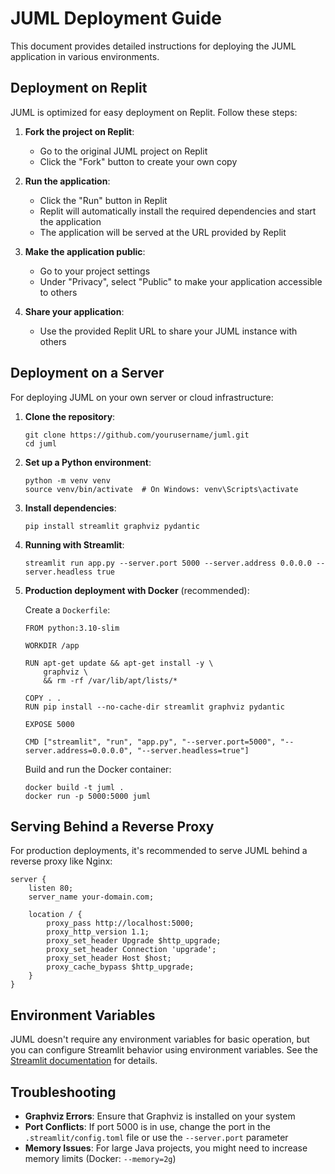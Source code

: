 # JUML Deployment Guide

This document provides detailed instructions for deploying the JUML application in various environments.

## Deployment on Replit

JUML is optimized for easy deployment on Replit. Follow these steps:

1. **Fork the project on Replit**:
   - Go to the original JUML project on Replit
   - Click the "Fork" button to create your own copy

2. **Run the application**:
   - Click the "Run" button in Replit
   - Replit will automatically install the required dependencies and start the application
   - The application will be served at the URL provided by Replit

3. **Make the application public**:
   - Go to your project settings
   - Under "Privacy", select "Public" to make your application accessible to others

4. **Share your application**:
   - Use the provided Replit URL to share your JUML instance with others

## Deployment on a Server

For deploying JUML on your own server or cloud infrastructure:

1. **Clone the repository**:
   ```
   git clone https://github.com/yourusername/juml.git
   cd juml
   ```

2. **Set up a Python environment**:
   ```
   python -m venv venv
   source venv/bin/activate  # On Windows: venv\Scripts\activate
   ```

3. **Install dependencies**:
   ```
   pip install streamlit graphviz pydantic
   ```

4. **Running with Streamlit**:
   ```
   streamlit run app.py --server.port 5000 --server.address 0.0.0.0 --server.headless true
   ```

5. **Production deployment with Docker** (recommended):

   Create a `Dockerfile`:
   ```
   FROM python:3.10-slim

   WORKDIR /app

   RUN apt-get update && apt-get install -y \
       graphviz \
       && rm -rf /var/lib/apt/lists/*

   COPY . .
   RUN pip install --no-cache-dir streamlit graphviz pydantic

   EXPOSE 5000

   CMD ["streamlit", "run", "app.py", "--server.port=5000", "--server.address=0.0.0.0", "--server.headless=true"]
   ```

   Build and run the Docker container:
   ```
   docker build -t juml .
   docker run -p 5000:5000 juml
   ```

## Serving Behind a Reverse Proxy

For production deployments, it's recommended to serve JUML behind a reverse proxy like Nginx:

```
server {
    listen 80;
    server_name your-domain.com;

    location / {
        proxy_pass http://localhost:5000;
        proxy_http_version 1.1;
        proxy_set_header Upgrade $http_upgrade;
        proxy_set_header Connection 'upgrade';
        proxy_set_header Host $host;
        proxy_cache_bypass $http_upgrade;
    }
}
```

## Environment Variables

JUML doesn't require any environment variables for basic operation, but you can configure Streamlit behavior using environment variables. See the [Streamlit documentation](https://docs.streamlit.io/library/advanced-features/configuration) for details.

## Troubleshooting

- **Graphviz Errors**: Ensure that Graphviz is installed on your system
- **Port Conflicts**: If port 5000 is in use, change the port in the `.streamlit/config.toml` file or use the `--server.port` parameter
- **Memory Issues**: For large Java projects, you might need to increase memory limits (Docker: `--memory=2g`)